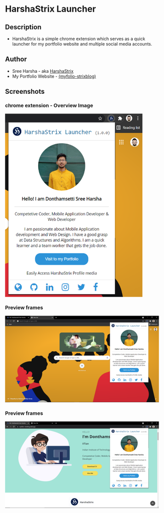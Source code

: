 # HarshaStrix Launcher
## Description
* HarshaStrix is a simple chrome extension which serves as a quick launcher for my portfolio website and multiple social media accounts.

## Author
* Sree Harsha - aka [HarshaStrix][website]
* My Portfolio Website - [(myfolio-strixblog)][website]

[website]: https://myfolio-strixblog.web.app/

## Screenshots
### chrome extension - Overview Image
<img src="strix-launcher/images/2.png" width="450" height="600">

### Preview frames
<img src="strix-launcher/images/1.png">

### Preview frames
<img src="strix-launcher/images/3.png">
